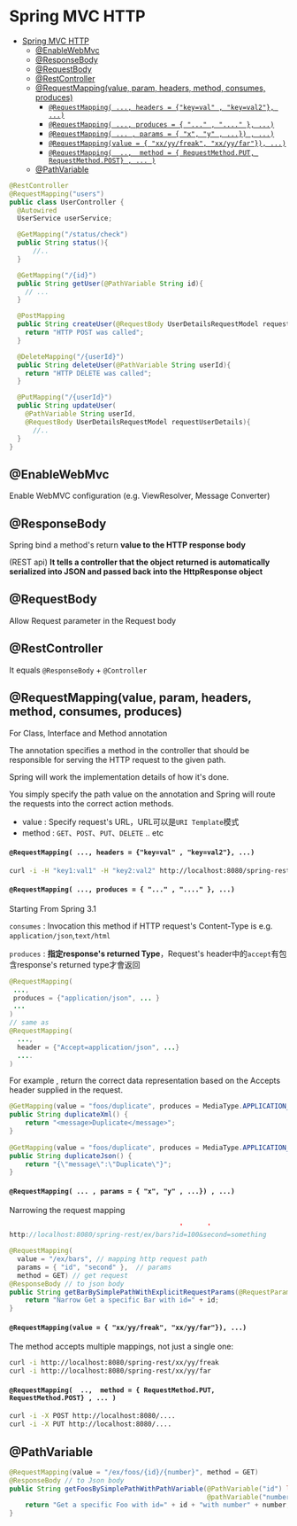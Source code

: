 # Spring MVC HTTP

- [Spring MVC HTTP](#spring-mvc-http)
  - [@EnableWebMvc](#enablewebmvc)
  - [@ResponseBody](#responsebody)
  - [@RequestBody](#requestbody)
  - [@RestController](#restcontroller)
  - [@RequestMapping(value, param, headers, method, consumes, produces)](#requestmappingvalue-param-headers-method-consumes-produces)
      - [`@RequestMapping( ..., headers = {"key=val" , "key=val2"}, ...)`](#requestmapping--headers--keyval--keyval2-)
      - [`@RequestMapping( ..., produces = { "..." , "...." }, ...)`](#requestmapping--produces-------)
      - [`@RequestMapping( ... , params = { "x", "y" , ...}) , ...)`](#requestmapping---params---x-y----)
      - [`@RequestMapping(value = { "xx/yy/freak", "xx/yy/far"}), ...)`](#requestmappingvalue---xxyyfreak-xxyyfar-)
      - [`@RequestMapping(  ..,  method = { RequestMethod.PUT, RequestMethod.POST} , ... )`](#requestmapping----method---requestmethodput-requestmethodpost---)
  - [@PathVariable](#pathvariable)


```java
@RestController
@RequestMapping("users")
public class UserController {
  @Autowired
  UserService userService;

  @GetMapping("/status/check")
  public String status(){
      //..
  }

  @GetMapping("/{id}")
  public String getUser(@PathVariable String id){
    // ...
  }

  @PostMapping
  public String createUser(@RequestBody UserDetailsRequestModel requestUserDetails){
    return "HTTP POST was called";
  }

  @DeleteMapping("/{userId}")
  public String deleteUser(@PathVariable String userId){
    return "HTTP DELETE was called";
  }

  @PutMapping("/{userId}")
  public String updateUser(
    @PathVariable String userId, 
    @RequestBody UserDetailsRequestModel requestUserDetails){
      //..
  }
}
```


## @EnableWebMvc
Enable WebMVC configuration (e.g. ViewResolver, Message Converter)

## @ResponseBody 
Spring bind a method's return **value to the HTTP response body**  

(REST api) **It tells a controller that the object returned is automatically serialized into JSON and passed back into the HttpResponse object**

## @RequestBody

Allow Request parameter in the Request body

## @RestController

It equals `@ResponseBody` + `@Controller`

## @RequestMapping(value, param, headers, method, consumes, produces)

For Class, Interface and Method annotation

The annotation specifies a method in the controller that should be responsible for serving the HTTP request to the given path.

Spring will work the implementation details of how it's done. 

You simply specify the path value on the annotation and Spring will route the requests into the correct action methods.

- value : Specify request's URL，URL可以是`URI Template`模式  
- method  : `GET`、`POST`、`PUT`、`DELETE` .. etc

#### `@RequestMapping( ..., headers = {"key=val" , "key=val2"}, ...)`
```bash
curl -i -H "key1:val1" -H "key2:val2" http://localhost:8080/spring-rest/ex/foos
```

#### `@RequestMapping( ..., produces = { "..." , "...." }, ...)`

Starting From Spring 3.1

`consumes` : Invocation this method if HTTP request's Content-Type is e.g. `application/json`,`text/html`     

`produces` : **指定response's returned Type**，Request's header中的`accept`有包含response's returned type才會返回   
```java
@RequestMapping(
 ...,
 produces = {"application/json", ... }
 ...
)
// same as
@RequestMapping(
  ...,
  header = {"Accept=application/json", ...}
  ....
)
```

For example , return the correct data representation based on the Accepts header supplied in the request.
```java
@GetMapping(value = "foos/duplicate", produces = MediaType.APPLICATION_XML_VALUE)
public String duplicateXml() {
    return "<message>Duplicate</message>";
}
    
@GetMapping(value = "foos/duplicate", produces = MediaType.APPLICATION_JSON_VALUE)
public String duplicateJson() {
    return "{\"message\":\"Duplicate\"}";
}
```

#### `@RequestMapping( ... , params = { "x", "y" , ...}) , ...)`

Narrowing the request mapping
```java
                                           '      '
http://localhost:8080/spring-rest/ex/bars?id=100&second=something
```
```java
@RequestMapping(
  value = "/ex/bars", // mapping http request path 
  params = { "id", "second" },  // params 
  method = GET) // get request
@ResponseBody // to json body
public String getBarBySimplePathWithExplicitRequestParams(@RequestParam("id") long id) {
    return "Narrow Get a specific Bar with id=" + id;
}
```

#### `@RequestMapping(value = { "xx/yy/freak", "xx/yy/far"}), ...)`

The method accepts multiple mappings, not just a single one:
```bash
curl -i http://localhost:8080/spring-rest/xx/yy/freak
curl -i http://localhost:8080/spring-rest/xx/yy/far
```

#### `@RequestMapping(  ..,  method = { RequestMethod.PUT, RequestMethod.POST} , ... )`

```bash
curl -i -X POST http://localhost:8080/....
curl -i -X PUT http://localhost:8080/....
```

## @PathVariable
```java
@RequestMapping(value = "/ex/foos/{id}/{number}", method = GET)
@ResponseBody // to Json body
public String getFoosBySimplePathWithPathVariable(@PathVariable("id") long id, 
                                                  @pathVariable("number") int number){
    return "Get a specific Foo with id=" + id + "with number" + number;
}
```
